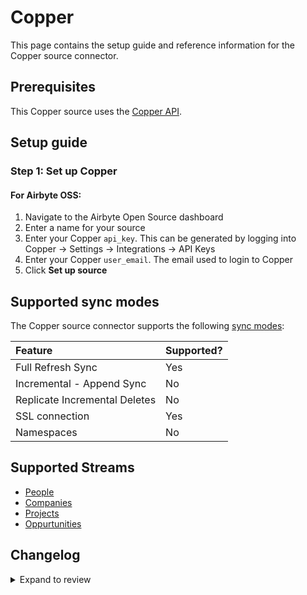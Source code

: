 # Copper

This page contains the setup guide and reference information for the Copper source connector.

## Prerequisites

This Copper source uses the [Copper API](https://developer.copper.com/).

## Setup guide

### Step 1: Set up Copper

#### For Airbyte OSS:

1. Navigate to the Airbyte Open Source dashboard
2. Enter a name for your source
3. Enter your Copper `api_key`. This can be generated by logging into Copper -> Settings -> Integrations -> API Keys
4. Enter your Copper `user_email`. The email used to login to Copper
5. Click **Set up source**

## Supported sync modes

The Copper source connector supports the following [sync modes](https://docs.airbyte.com/cloud/core-concepts#connection-sync-modes):

| Feature                       | Supported? |
| :---------------------------- | :--------- |
| Full Refresh Sync             | Yes        |
| Incremental - Append Sync     | No         |
| Replicate Incremental Deletes | No         |
| SSL connection                | Yes        |
| Namespaces                    | No         |

## Supported Streams

- [People](https://developer.copper.com/people/list-people-search.html)
- [Companies](https://developer.copper.com/companies/list-companies-search.html)
- [Projects](https://developer.copper.com/projects/list-projects-search.html)
- [Oppurtunities](https://developer.copper.com/opportunities/list-opportunities-search.html)

## Changelog

<details>
  <summary>Expand to review</summary>

| Version | Date       | Pull Request                                              | Subject                                                                         |
| :------ | :--------- | :-------------------------------------------------------- | :------------------------------------------------------------------------------ |
| 0.3.15 | 2024-08-03 | [43118](https://github.com/airbytehq/airbyte/pull/43118) | Update dependencies |
| 0.3.14 | 2024-07-27 | [42710](https://github.com/airbytehq/airbyte/pull/42710) | Update dependencies |
| 0.3.13 | 2024-07-20 | [42266](https://github.com/airbytehq/airbyte/pull/42266) | Update dependencies |
| 0.3.12 | 2024-07-13 | [41843](https://github.com/airbytehq/airbyte/pull/41843) | Update dependencies |
| 0.3.11 | 2024-07-10 | [41385](https://github.com/airbytehq/airbyte/pull/41385) | Update dependencies |
| 0.3.10 | 2024-07-09 | [41111](https://github.com/airbytehq/airbyte/pull/41111) | Update dependencies |
| 0.3.9 | 2024-07-06 | [41004](https://github.com/airbytehq/airbyte/pull/41004) | Update dependencies |
| 0.3.8 | 2024-06-25 | [40260](https://github.com/airbytehq/airbyte/pull/40260) | Update dependencies |
| 0.3.7 | 2024-06-22 | [40090](https://github.com/airbytehq/airbyte/pull/40090) | Update dependencies |
| 0.3.6 | 2024-06-06 | [39234](https://github.com/airbytehq/airbyte/pull/39234) | [autopull] Upgrade base image to v1.2.2 |
| 0.3.5 | 2024-05-17 | [38214](https://github.com/airbytehq/airbyte/pull/38214) | Make connector compatable with builder |
| 0.3.4 | 2024-04-19 | [37145](https://github.com/airbytehq/airbyte/pull/37145) | Updating to 0.80.0 CDK |
| 0.3.3 | 2024-04-18 | [37145](https://github.com/airbytehq/airbyte/pull/37145) | Manage dependencies with Poetry. |
| 0.3.2 | 2024-04-15 | [37145](https://github.com/airbytehq/airbyte/pull/37145) | Base image migration: remove Dockerfile and use the python-connector-base image |
| 0.3.1 | 2024-04-12 | [37145](https://github.com/airbytehq/airbyte/pull/37145) | schema descriptions |
| 0.3.0   | 2023-08-10 | [**\***](https://github.com/airbytehq/airbyte/pull/*****) | Migrate to low code                                                             |
| 0.2.0   | 2023-04-17 | [24824](https://github.com/airbytehq/airbyte/pull/24824)  | Add `opportunities` stream                                                      |
| 0.1.0   | 2022-11-17 | [18848](https://github.com/airbytehq/airbyte/pull/18848)  | 🎉 New Source: Copper [python cdk]                                              |

</details>
